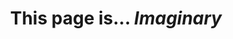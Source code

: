 ---
title: "This page is... *Imaginary*"
excerpt: "Page not found."
sitemap: true
permalink: /404.html
classes: wide
header:
  overlay_image: /assets/images/404_header.jpg 
  overlay_filter: 0.5
  caption: "Photo credit: [**'eberhard grossgasteiger' on Pexels**](https://www.pexels.com/photo/brown-rocky-mountain-photography-2098427/)"
  actions:
  - label: "Return Home"
    url: "/"
---